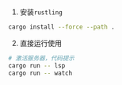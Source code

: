 
## 

1. 安装`rustling`

```bash
cargo install --force --path .

```

2. 直接运行使用

```bash
# 激活服务器，代码提示
cargo run -- lsp
cargo run -- watch

```